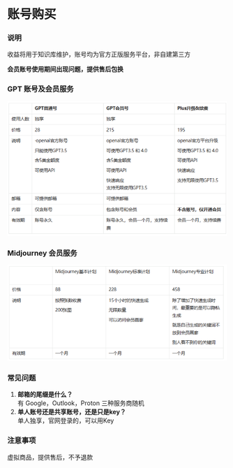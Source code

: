 # 账号购买

### 说明

收益将用于知识库维护，账号均为官方正版服务平台，非自建第三方

**会员账号使用期间出现问题，提供售后包换**

### GPT 账号及会员服务

![improveEnglish](../.gitbook/assets/GPT.png)

### Midjourney 会员服务

![improveEnglish](../.gitbook/assets/MJ.png)

### 常见问题

1. **邮箱的尾缀是什么？**\
   有 Google，Outlook，Proton 三种服务商随机
2. **单人账号还是共享账号，还是只是key？**\
   单人独享，官网登录的，可以用Key

### 注意事项

虚拟商品，提供售后，不予退款
